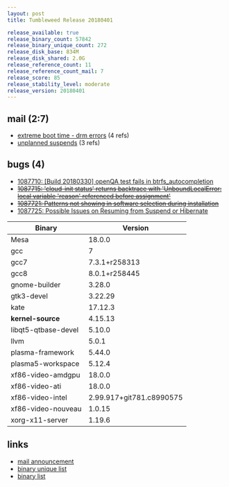 ```yaml
---
layout: post
title: Tumbleweed Release 20180401

release_available: true
release_binary_count: 57842
release_binary_unique_count: 272
release_disk_base: 834M
release_disk_shared: 2.0G
release_reference_count: 11
release_reference_count_mail: 7
release_score: 85
release_stability_level: moderate
release_version: 20180401
---
```


## mail (2:7)

- [extreme boot time - drm errors](https://lists.opensuse.org/opensuse-factory/2018-04/msg00109.html) (4 refs)
- [unplanned suspends](https://lists.opensuse.org/opensuse-factory/2018-04/msg00074.html) (3 refs)

## bugs (4)

<!--more-->

- [1087710: [Build 20180330] openQA test fails in btrfs_autocompletion](https://bugzilla.opensuse.org/show_bug.cgi?id=1087710)
- ~~[1087715: 'cloud-init status' returns backtrace with  'UnboundLocalError: local variable 'reason' referenced before assignment'](https://bugzilla.opensuse.org/show_bug.cgi?id=1087715)~~
- ~~[1087721: Patterns not showing in software selection during installation](https://bugzilla.opensuse.org/show_bug.cgi?id=1087721)~~
- [1087725: Possible Issues on Resuming from Suspend or Hibernate](https://bugzilla.opensuse.org/show_bug.cgi?id=1087725)

Binary | Version
--- | ---
Mesa | 18.0.0
gcc | 7
gcc7 | 7.3.1+r258313
gcc8 | 8.0.1+r258445
gnome-builder | 3.28.0
gtk3-devel | 3.22.29
kate | 17.12.3
**kernel-source** | 4.15.13
libqt5-qtbase-devel | 5.10.0
llvm | 5.0.1
plasma-framework | 5.44.0
plasma5-workspace | 5.12.4
xf86-video-amdgpu | 18.0.0
xf86-video-ati | 18.0.0
xf86-video-intel | 2.99.917+git781.c8990575
xf86-video-nouveau | 1.0.15
xorg-x11-server | 1.19.6

## links

- [mail announcement](https://lists.opensuse.org/opensuse-factory/2018-04/msg00042.html)
- [binary unique list](http://download.tumbleweed.boombatower.com/20180401/rpm.unique.list)
- [binary list](http://download.tumbleweed.boombatower.com/20180401/rpm.list)
